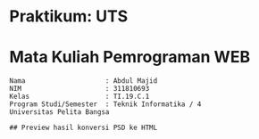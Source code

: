 # Praktikum: UTS
# Mata Kuliah Pemrograman WEB
```
Nama                    : Abdul Majid
NIM                     : 311810693
Kelas                   : TI.19.C.1
Program Studi/Semester	: Teknik Informatika / 4
Universitas Pelita Bangsa

## Preview hasil konversi PSD ke HTML
